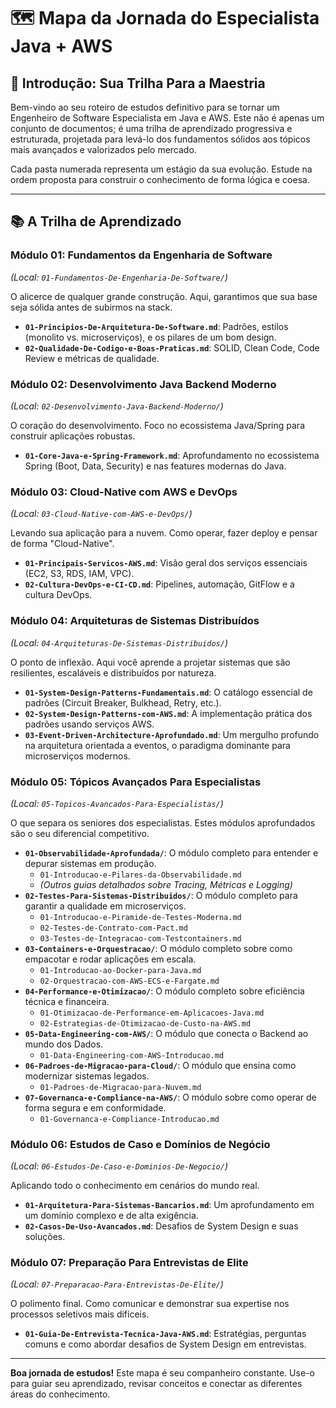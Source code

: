 # 🗺️ Mapa da Jornada do Especialista Java + AWS

## 🚀 **Introdução: Sua Trilha Para a Maestria**

Bem-vindo ao seu roteiro de estudos definitivo para se tornar um Engenheiro de Software Especialista em Java e AWS. Este não é apenas um conjunto de documentos; é uma trilha de aprendizado progressiva e estruturada, projetada para levá-lo dos fundamentos sólidos aos tópicos mais avançados e valorizados pelo mercado.

Cada pasta numerada representa um estágio da sua evolução. Estude na ordem proposta para construir o conhecimento de forma lógica e coesa.

---

## 📚 **A Trilha de Aprendizado**

### **Módulo 01: Fundamentos da Engenharia de Software**
*(Local: `01-Fundamentos-De-Engenharia-De-Software/`)*

O alicerce de qualquer grande construção. Aqui, garantimos que sua base seja sólida antes de subirmos na stack.
-   **`01-Principios-De-Arquitetura-De-Software.md`**: Padrões, estilos (monolito vs. microserviços), e os pilares de um bom design.
-   **`02-Qualidade-De-Codigo-e-Boas-Praticas.md`**: SOLID, Clean Code, Code Review e métricas de qualidade.

### **Módulo 02: Desenvolvimento Java Backend Moderno**
*(Local: `02-Desenvolvimento-Java-Backend-Moderno/`)*

O coração do desenvolvimento. Foco no ecossistema Java/Spring para construir aplicações robustas.
-   **`01-Core-Java-e-Spring-Framework.md`**: Aprofundamento no ecossistema Spring (Boot, Data, Security) e nas features modernas do Java.

### **Módulo 03: Cloud-Native com AWS e DevOps**
*(Local: `03-Cloud-Native-com-AWS-e-DevOps/`)*

Levando sua aplicação para a nuvem. Como operar, fazer deploy e pensar de forma "Cloud-Native".
-   **`01-Principais-Servicos-AWS.md`**: Visão geral dos serviços essenciais (EC2, S3, RDS, IAM, VPC).
-   **`02-Cultura-DevOps-e-CI-CD.md`**: Pipelines, automação, GitFlow e a cultura DevOps.

### **Módulo 04: Arquiteturas de Sistemas Distribuídos**
*(Local: `04-Arquiteturas-De-Sistemas-Distribuidos/`)*

O ponto de inflexão. Aqui você aprende a projetar sistemas que são resilientes, escaláveis e distribuídos por natureza.
-   **`01-System-Design-Patterns-Fundamentais.md`**: O catálogo essencial de padrões (Circuit Breaker, Bulkhead, Retry, etc.).
-   **`02-System-Design-Patterns-com-AWS.md`**: A implementação prática dos padrões usando serviços AWS.
-   **`03-Event-Driven-Architecture-Aprofundado.md`**: Um mergulho profundo na arquitetura orientada a eventos, o paradigma dominante para microserviços modernos.

### **Módulo 05: Tópicos Avançados Para Especialistas**
*(Local: `05-Topicos-Avancados-Para-Especialistas/`)*

O que separa os seniores dos especialistas. Estes módulos aprofundados são o seu diferencial competitivo.
-   **`01-Observabilidade-Aprofundada/`**: O módulo completo para entender e depurar sistemas em produção.
    -   `01-Introducao-e-Pilares-da-Observabilidade.md`
    -   *(Outros guias detalhados sobre Tracing, Métricas e Logging)*
-   **`02-Testes-Para-Sistemas-Distribuidos/`**: O módulo completo para garantir a qualidade em microserviços.
    -   `01-Introducao-e-Piramide-de-Testes-Moderna.md`
    -   `02-Testes-de-Contrato-com-Pact.md`
    -   `03-Testes-de-Integracao-com-Testcontainers.md`
-   **`03-Containers-e-Orquestracao/`**: O módulo completo sobre como empacotar e rodar aplicações em escala.
    -   `01-Introducao-ao-Docker-para-Java.md`
    -   `02-Orquestracao-com-AWS-ECS-e-Fargate.md`
-   **`04-Performance-e-Otimizacao/`**: O módulo completo sobre eficiência técnica e financeira.
    -   `01-Otimizacao-de-Performance-em-Aplicacoes-Java.md`
    -   `02-Estrategias-de-Otimizacao-de-Custo-na-AWS.md`
-   **`05-Data-Engineering-com-AWS/`**: O módulo que conecta o Backend ao mundo dos Dados.
    -   `01-Data-Engineering-com-AWS-Introducao.md`
-   **`06-Padroes-de-Migracao-para-Cloud/`**: O módulo que ensina como modernizar sistemas legados.
    -   `01-Padroes-de-Migracao-para-Nuvem.md`
-   **`07-Governanca-e-Compliance-na-AWS/`**: O módulo sobre como operar de forma segura e em conformidade.
    -   `01-Governanca-e-Compliance-Introducao.md`

### **Módulo 06: Estudos de Caso e Domínios de Negócio**
*(Local: `06-Estudos-De-Caso-e-Dominios-De-Negocio/`)*

Aplicando todo o conhecimento em cenários do mundo real.
-   **`01-Arquitetura-Para-Sistemas-Bancarios.md`**: Um aprofundamento em um domínio complexo e de alta exigência.
-   **`02-Casos-De-Uso-Avancados.md`**: Desafios de System Design e suas soluções.

### **Módulo 07: Preparação Para Entrevistas de Elite**
*(Local: `07-Preparacao-Para-Entrevistas-De-Elite/`)*

O polimento final. Como comunicar e demonstrar sua expertise nos processos seletivos mais difíceis.
-   **`01-Guia-De-Entrevista-Tecnica-Java-AWS.md`**: Estratégias, perguntas comuns e como abordar desafios de System Design em entrevistas.

---

**Boa jornada de estudos!** Este mapa é seu companheiro constante. Use-o para guiar seu aprendizado, revisar conceitos e conectar as diferentes áreas do conhecimento. 